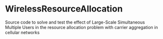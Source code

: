 # WirelessResourceAllocation
Source code to solve and test the effect of Large-Scale Simultaneous Multiple Users in the resource allocation problem with carrier aggregation in cellular networks
